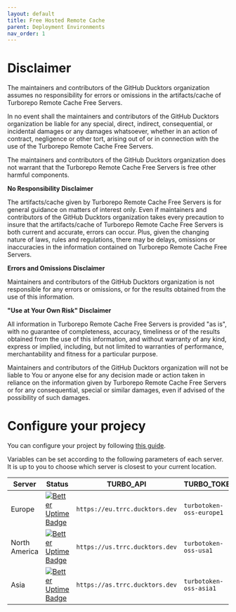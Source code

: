 ```yaml
---
layout: default
title: Free Hosted Remote Cache
parent: Deployment Environments
nav_order: 1
---
```


# Disclaimer
The maintainers and contributors of the GitHub Ducktors organization assumes no responsibility for errors or omissions in the artifacts/cache of Turborepo Remote Cache Free Servers.

In no event shall the maintainers and contributors of the GitHub Ducktors organization be liable for any special, direct, indirect, consequential, or incidental damages or any damages whatsoever, whether in an action of contract, negligence or other tort, arising out of or in connection with the use of the Turborepo Remote Cache Free Servers.

The maintainers and contributors of the GitHub Ducktors organization does not warrant that the Turborepo Remote Cache Free Servers is free other harmful components.

**No Responsibility Disclaimer**

The artifacts/cache given by Turborepo Remote Cache Free Servers is for general guidance on matters of interest only. Even if maintainers and contributors of the GitHub Ducktors organization takes every precaution to insure that the artifacts/cache of Turborepo Remote Cache Free Servers is both current and accurate, errors can occur. Plus, given the changing nature of laws, rules and regulations, there may be delays, omissions or inaccuracies in the information contained on Turborepo Remote Cache Free Servers.

**Errors and Omissions Disclaimer**

Maintainers and contributors of the GitHub Ducktors organization is not responsible for any errors or omissions, or for the results obtained from the use of this information.

**"Use at Your Own Risk" Disclaimer**

All information in Turborepo Remote Cache Free Servers is provided "as is", with no guarantee of completeness, accuracy, timeliness or of the results obtained from the use of this information, and without warranty of any kind, express or implied, including, but not limited to warranties of performance, merchantability and fitness for a particular purpose.

Maintainers and contributors of the GitHub Ducktors organization will not be liable to You or anyone else for any decision made or action taken in reliance on the information given by Turborepo Remote Cache Free Servers or for any consequential, special or similar damages, even if advised of the possibility of such damages.

# Configure your projecy

You can configure your project by following [this guide](https://ducktors.github.io/turborepo-remote-cache/custom-remote-caching.html).

Variables can be set according to the following parameters of each server. It is up to you to choose which server is closest to your current location.

| Server |  Status | TURBO_API | TURBO_TOKEN |
| -- | -- | -- | -- |
| Europe | [![Better Uptime Badge](https://betteruptime.com/status-badges/v1/monitor/mskr.svg)](https://betteruptime.com/?utm_source=status_badge)|  `https://eu.trrc.ducktors.dev` |`turbotoken-oss-europe1` |  
| North America |  [![Better Uptime Badge](https://betteruptime.com/status-badges/v1/monitor/msks.svg)](https://betteruptime.com/?utm_source=status_badge)| `https://us.trrc.ducktors.dev` |`turbotoken-oss-usa1` |
| Asia |  [![Better Uptime Badge](https://betteruptime.com/status-badges/v1/monitor/mskt.svg)](https://betteruptime.com/?utm_source=status_badge) |`https://as.trrc.ducktors.dev`|`turbotoken-oss-asia1` |


